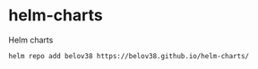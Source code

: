 # helm-charts
Helm charts

```shell
helm repo add belov38 https://belov38.github.io/helm-charts/
```
